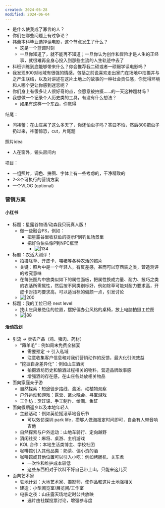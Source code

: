 ```yaml
---
created: 2024-05-28
modified: 2024-06-04
---
```

+ 是什么使我成了寡言的人？
+ 你们在哪些问题上有过争论？
+ 祎蕾本科毕业选择读电影，这个节点发生了什么？
	+ 这是一个蓝调时刻
	+ 一旦你知道了，就不能再不知道；一旦你认为创作和冒险才是人生的正经事，就很难再全身心投入到那些主流的人生轨迹中去了
+ 科班训练到底能够带来什么？你会推荐我二硕或者一硕辍学读电影吗？
+ 我发现800对地域有很强的情感，包括之前说喜欢走出家门在场地中拍摄并与之产生联结，以及对讲述在这片土地上的故事的一种社会责任感，你觉得环境和人哪个更让你感到迷恋呢？
+ 你们身上有很多让人很好奇的点，会愿意被拍摄……的一天这种题材吗？
+ 我想做一个记录个人历史类的工具，有没有什么想法？
	+ 如果有这样一个东西，你觉得

结尾：
+ 问祎蕾：在山庄呆了这么多天了，你还怕虫子吗？答曰不怕，然后800把虫子扔过来，祎蕾惊恐，cut，片尾题

照片idea
+ 人在窗外，镜头房间内





项目：
+ 一组照片，调色、拼图、字体上有一些考虑的，干净精致的
+ 2-3个可执行的营销方案
+ 一个VLOG (optional)
 
### 营销方案

#### 小红书
+ 标题：星露谷物语/动森我只玩真人版！
	+ 做一些融合PS，例如：
		+ 把星露谷里收获鱼的提示P到钓鱼场景里
		+ 把好伯伯头像P到NPC框里
			+ ![|134](CleanShot%202024-05-30%20at%2012.26@2x.png)
+ 标题：农活大测评！
	+ 拍摄除草、开皮卡、喂猪等各种农活的照片
	+ 关键：照片中是一个年轻人，有反差感，甚而可以穿西装之类，营造测评的考究意味
	+ 在每张图片中放类似如下的属性面板，把属性换成力量、耐力、技巧之类的农活所需属性，然后按不同类别标好，例如除草可能对耐力要求高，开皮卡对技巧要求高，可以适当标的偏颇一点，引发讨论
	+ ![|200](CleanShot%202024-05-31%20at%2011.28@2x.png)
+ 标题：我的工位已经 next level
	+ 找山庄风景绝佳的位置，摆好偏办公风格的桌椅，放上电脑拍摄工位图
	+ ![|88](CleanShot%202024-05-31%20at%2011.51@2x.png)

#### 活动策划

+ 引流 → 卖农产品（鸡、猪肉、药材）
	+ “薅羊毛”：例如周末免费全猪宴 
		+ 需要预定 → 引入私域
		+ 注意收集客户信息和对我们营销动作的反馈，最大化引流效益
	+ “挖掘自身差异化”：例如山庄酒坊
		+ 拍摄酒坊历史和酿酒过程相关的物料，营造品牌故事感
		+ 增强酒的存在感，在山庄各处放相关物品
+ 面向家庭亲子游
	+ 自然探索：短途徒步路线、溯溪、动植物观察
	+ 户外运动和游戏：露营、篝火晚会、寻宝游戏
	+ 工作坊：烹饪课、手工制作、绘画、鱼缸
+ 面向假期返乡以及本地年轻人
	+ 主题活动：例如英伦摇滚草地音乐节
		+ 可以效仿深圳 park life，攒够人做海报定时间即可，自会有人带音响吉他
	+ 自然探索与户外运动：山地车骑行、定向越野
	+ 消闲社交：麻将、桌游、主机游戏
	+ KOL 合作：本地生活类博主、学校社团
	+ 咖啡馆引入其他品类：奶茶、偏小资的酒
	+ 咖啡馆或其他位置可以引入小吃：例如烤肠机、关东煮
		+ 一次性和维护成本较低
		+ 这些东西相对于饮料不好自己带上山，只能来这儿买
+ 面向艺术家
	+ 驻地计划：大地艺术家、摄影师，使作品和这片土地强相关
	+ 建造：小型阅览室/展览间/工作室
	+ 电影之夜：山庄露天场地定时公共放映
		+ 选片由社媒投票讨论，增强参与度